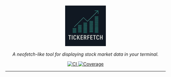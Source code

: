 <p align="center">
  <img src="./docs/img/logo.png" alt="tickerfetch" style="height: 128px;">
</p>
<p align="center">
    <em>A neofetch-like tool for displaying stock market data in your terminal.</em>
</p>
<p align="center">
<a href="https://github.com/TylerHillery/tickerfetch/actions?query=workflow%3ATest" target="_blank">
    <img src="https://github.com/TylerHillery/tickerfetch/workflows/CI/badge.svg" alt="CI">
</a>
<a href="https://coverage-badge.samuelcolvin.workers.dev/redirect/TylerHillery/tickerfetch" target="_blank">
    <img src="https://coverage-badge.samuelcolvin.workers.dev/TylerHillery/tickerfetch.svg" alt="Coverage">
</a>
</p>

---
